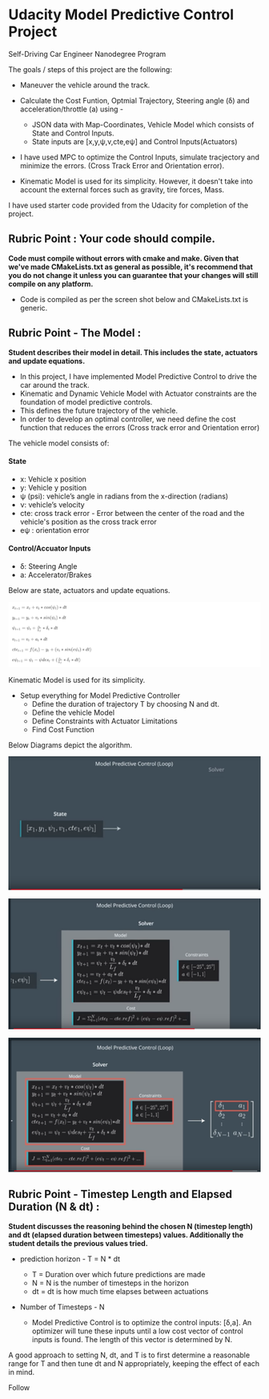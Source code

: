 # Udacity Model Predictive Control Project
Self-Driving Car Engineer Nanodegree Program

[//]: # (Image References)
[image1]: ./output_images/MPC_Algorithm_PNG.png
[image2]: ./output_images/vehicle_model_equation.png
[image3]: ./output_images/MPC_Algorithm_Step1.png
[image4]: ./output_images/MPC_Algorithm_Step2.png
[image5]: ./output_images/MPC_Algorithm_Step3.png
[image6]: ./output_images/Vehicle_State.png 

The goals / steps of this project are the following:

* Maneuver the vehicle around the track.
* Calculate the Cost Funtion, Optmial Trajectory, Steering angle (δ) and acceleration/throttle (a) using - 
	* JSON data with Map-Coordinates, Vehicle Model which consists of State and Control Inputs.
	* State inputs are [x,y,ψ,v,cte,eψ] and Control Inputs(Actuators)


* I have used MPC to optimize the Control Inputs, simulate tracjectory and minimize the errors. (Cross Track Error and Orientation error).
* Kinematic Model is used for its simplicity. However, it doesn't take into account the external forces such as gravity, tire forces, Mass.



I have used starter code provided from the Udacity for completion of the project. 


## Rubric Point : Your code should compile.

**Code must compile without errors with cmake and make. Given that we've made CMakeLists.txt as general as possible, it's recommend that you do not change it unless you can guarantee that your changes will still compile on any platform.**

* Code is compiled as per the screen shot below and CMakeLists.txt is generic.


## Rubric Point - The Model : 

**Student describes their model in detail. This includes the state, actuators and update equations.**

* In this project, I have implemented Model Predictive Control to drive the car around the track. 
* Kinematic and Dynamic Vehicle Model with Actuator constraints are the foundation of model predictive controls. 
* This defines the future trajectory of the vehicle. 
* In order to develop an optimal controller, we need define the cost function that reduces the errors (Cross track error and Orientation error)

The vehicle model consists of:
#### State 

* x: Vehicle x position
* y: Vehicle y position
* ψ (psi): vehicle’s angle in radians from the x-direction (radians)
* ν: vehicle’s velocity
* cte: cross track error - Error between the center of the road and the vehicle's position as the cross track error
* eψ : orientation error 

#### Control/Accuator Inputs 

* δ: Steering Angle 
* a: Accelerator/Brakes

Below are state, actuators and update equations.

![alt text][image2]

Kinematic Model is used for its simplicity. 

* Setup everything for Model Predictive Controller
	* Define the duration of trajectory T by choosing N and dt.
	* Define the vehicle Model
	* Define Constraints with Actuator Limitations
	* Find Cost Function

Below Diagrams depict the algorithm.

![alt text][image3]

![alt text][image4]

![alt text][image5]


## Rubric Point - Timestep Length and Elapsed Duration (N & dt) : 

**Student discusses the reasoning behind the chosen N (timestep length) and dt (elapsed duration between timesteps) values. Additionally the student details the previous values tried.**

* prediction horizon - T = N * dt
	* T = Duration over which future predictions are made
	* N = N is the number of timesteps in the horizon
	* dt = dt is how much time elapses between actuations

* Number of Timesteps -  N
	* Model Predictive Control is to optimize the control inputs: [δ,a]. An optimizer will tune these inputs until a low cost vector of control inputs is found. The length of this vector is determined by N.

A good approach to setting N, dt, and T is to first determine a reasonable range for T and then tune dt and N appropriately, keeping the effect of each in mind. 

Follow



